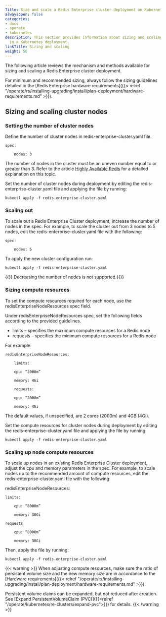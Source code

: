```yaml
---
Title: Size and scale a Redis Enterprise cluster deployment on Kubernetes
alwaysopen: false
categories:
- docs
- operate
- kubernetes
description: This section provides information about sizing and scaling Redis Enterprise
  in a Kubernetes deployment.
linkTitle: Sizing and scaling
weight: 50
---
```

The following article reviews the mechanism and methods available for sizing
and scaling a Redis Enterprise cluster deployment.

For minimum and recommended sizing, always follow the sizing guidelines
detailed in the [Redis Enterprise hardware requirements]({{< relref "/operate/rs/installing-upgrading/install/plan-deployment/hardware-requirements.md" >}}).

## Sizing and scaling cluster nodes

### Setting the number of cluster nodes

Define the number of cluster nodes in redis-enterprise-cluster.yaml file.

    spec:

        nodes: 3

The number of nodes in the cluster must be an uneven number
equal to or greater than 3. Refer to the article [Highly Available Redis](https://redislabs.com/redis-enterprise/technology/highly-available-redis/)
for a detailed explanation on this topic.

Set the number of cluster nodes during deployment
by editing the redis-enterprise-cluster.yaml file and
applying the file by running:

    kubectl apply -f redis-enterprise-cluster.yaml

### Scaling out

To scale out a Redis Enterprise Cluster deployment, increase the number of nodes
in the spec. For example, to scale the cluster out from 3 nodes to 5 nodes,
edit the redis-enterprise-cluster.yaml file with the following:

    spec:

        nodes: 5

To apply the new cluster configuration run:

    kubectl apply -f redis-enterprise-cluster.yaml

{{<warning>}} Decreasing the number of nodes is not supported.{{</warning>}}

### Sizing compute resources

To set the compute resources required for each node,
use the redisEnterpriseNodeResources spec field.

Under redisEnterpriseNodeResources spec, set the following fields
according to the provided guidelines.

- limits – specifies the maximum compute resources for a Redis node
- requests – specifies the minimum compute resources for a Redis node

For example:

    redisEnterpriseNodeResources:

        limits:

        cpu: “2000m”

        memory: 4Gi

        requests:

        cpu: “2000m”

        memory: 4Gi

The default values, if unspecified, are 2 cores (2000m) and 4GB (4Gi).

Set the compute resources for cluster nodes during deployment
by editing the redis-enterprise-cluster.yaml file and
applying the file by running:

    kubectl apply -f redis-enterprise-cluster.yaml

### Scaling up node compute resources

To scale up nodes in an existing Redis Enterprise Cluster deployment,
adjust the cpu and memory parameters in the spec. For example,
to scale nodes up to the recommended amount of compute resources,
edit the redis-enterprise-cluster.yaml file with the following:

redisEnterpriseNodeResources:

    limits:

        cpu: “8000m”

        memory: 30Gi

    requests

        cpu: “8000m”

        memory: 30Gi

Then, apply the file by running:

    kubectl apply -f redis-enterprise-cluster.yaml

{{< warning >}}
When adjusting compute resources, make sure the ratio of persistent volume size and the new memory size are in accordance to the [Hardware
requirements]({{< relref "/operate/rs/installing-upgrading/install/plan-deployment/hardware-requirements.md" >}}). 

Persistent volume claims can be expanded, but not reduced after creation. See [Expand PersistentVolumeClaim (PVC)]({{<relref "/operate/kubernetes/re-clusters/expand-pvc">}}) for details.
{{< /warning >}}
